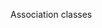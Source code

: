 <span id="title">Association classes</span>

<div id="body">

<include src="what/unit-inParent-asPanel.md" boilerplate />

</div>
